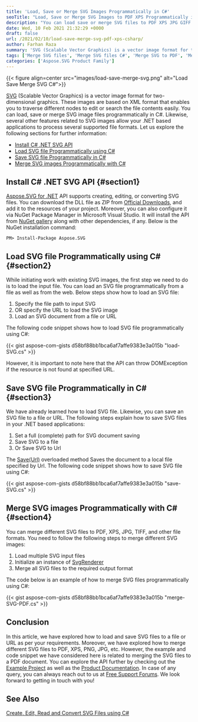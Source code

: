 ```yaml
---
title: 'Load, Save or Merge SVG Images Programmatically in C#'
seoTitle: "Load, Save or Merge SVG Images to PDF XPS Programmatically in C#"
description: "You can load save or merge SVG files to PDF XPS JPG GIFF TIFF and other file formats. You can export programmatically using C# language in .NET."
date: Wed, 10 Feb 2021 21:32:29 +0000
draft: false
url: /2021/02/10/load-save-merge-svg-pdf-xps-csharp/
author: Farhan Raza
summary: 'SVG (Scalable Vector Graphics) is a vector image format for two-dimensional graphics. These images are based on XML format that enables you to traverse different nodes to edit or search the file contents easily. You can load, save or merge SVG image files programmatically in C#. Likewise, several other features related to SVG images allow your .NET based applications to process several supported file formats.'
tags: ['Merge SVG files', 'Merge SVG files C#', 'Merge SVG to PDF', 'Merge SVG to PNG', 'Merge SVG to XPS', 'load SVG file', 'save SVG file']
categories: ['Aspose.SVG Product Family']
---
```




{{< figure align=center src="images/load-save-merge-svg.png" alt="Load Save Merge SVG C#">}}


[SVG][1] (Scalable Vector Graphics) is a vector image format for two-dimensional graphics. These images are based on XML format that enables you to traverse different nodes to edit or search the file contents easily. You can load, save or merge SVG image files programmatically in C#. Likewise, several other features related to SVG images allow your .NET based applications to process several supported file formats. Let us explore the following sections for further information:

*   [Install C# .NET SVG API][2]
*   [Load SVG file Programmatically using C#][3]
*   [Save SVG file Programmatically in C#][4]
*   [Merge SVG images Programmatically with C#][5]

## Install C# .NET SVG API {#section1}

[Aspose.SVG for .NET][6] API supports creating, editing, or converting SVG files. You can download the DLL file as ZIP from [Official Downloads][7], and add it to the resources of your project. Moreover, you can also configure it via NuGet Package Manager in Microsoft Visual Studio. It will install the API from [NuGet gallery][8] along with other dependencies, if any. Below is the NuGet installation command:

```
PM> Install-Package Aspose.SVG
```

## Load SVG file Programmatically using C# {#section2}

While initiating work with existing SVG images, the first step we need to do is to load the input file. You can load an SVG file programmatically from a file as well as from the web. Below steps show how to load an SVG file:

1.  Specify the file path to input SVG
2.  OR specify the URL to load the SVG image
3.  Load an SVG document from a file or URL

The following code snippet shows how to load SVG file programmatically using C#:

{{< gist aspose-com-gists d58bf88bb1bca6af7affe9383e3a015b "load-SVG.cs" >}}

However, it is important to note here that the API can throw DOMException if the resource is not found at specified URL.

## Save SVG file Programmatically in C# {#section3}

We have already learned how to load SVG file. Likewise, you can save an SVG file to a file or URL. The following steps explain how to save SVG files in your .NET based applications:

1.  Set a full (complete) path for SVG document saving
2.  Save SVG to a file
3.  Or Save SVG to Url

The [Save(Url)][9] overloaded method Saves the document to a local file specified by Url. The following code snippet shows how to save SVG file using C#:

{{< gist aspose-com-gists d58bf88bb1bca6af7affe9383e3a015b "save-SVG.cs" >}}

## Merge SVG images Programmatically with C# {#section4}

You can merge different SVG files to PDF, XPS, JPG, TIFF, and other file formats. You need to follow the following steps to merge different SVG images:

1.  Load multiple SVG input files
2.  Initialize an instance of [SvgRenderer][10]
3.  Merge all SVG files to the required output format

The code below is an example of how to merge SVG files programmatically using C#:

{{< gist aspose-com-gists d58bf88bb1bca6af7affe9383e3a015b "merge-SVG-PDF.cs" >}}

## Conclusion

In this article, we have explored how to load and save SVG files to a file or URL as per your requirements. Moreover, we have explored how to merge different SVG files to PDF, XPS, PNG, JPG, etc. However, the example and code snippet we have considered here is related to merging the SVG files to a PDF document. You can explore the API further by checking out the [Example Project][11] as well as the [Product Documentation][12]. In case of any query, you can always reach out to us at [Free Support Forums][13]. We look forward to getting in touch with you!

## See Also

[Create, Edit, Read and Convert SVG Files using C#][14]




[1]: https://docs.fileformat.com/page-description-language/svg/
[2]: #section1
[3]: #section2
[4]: #section3
[5]: #section4
[6]: https://products.aspose.com/svg/net
[7]: https://releases.aspose.com/
[8]: https://www.nuget.org/packages/Aspose.SVG/
[9]: https://apireference.aspose.com/svg/net/aspose.svg.svgdocument/save/methods/3
[10]: https://apireference.aspose.com/svg/net/aspose.svg.rendering/svgrenderer
[11]: https://github.com/aspose-svg/Aspose.SVG-for-.NET
[12]: https://docs.aspose.com/svg/net/
[13]: https://forum.aspose.com/c/svg
[14]: https://blog.aspose.com/2020/02/13/create-edit-read-and-convert-svg-files-using-c-aspose.svg-for-.net/





